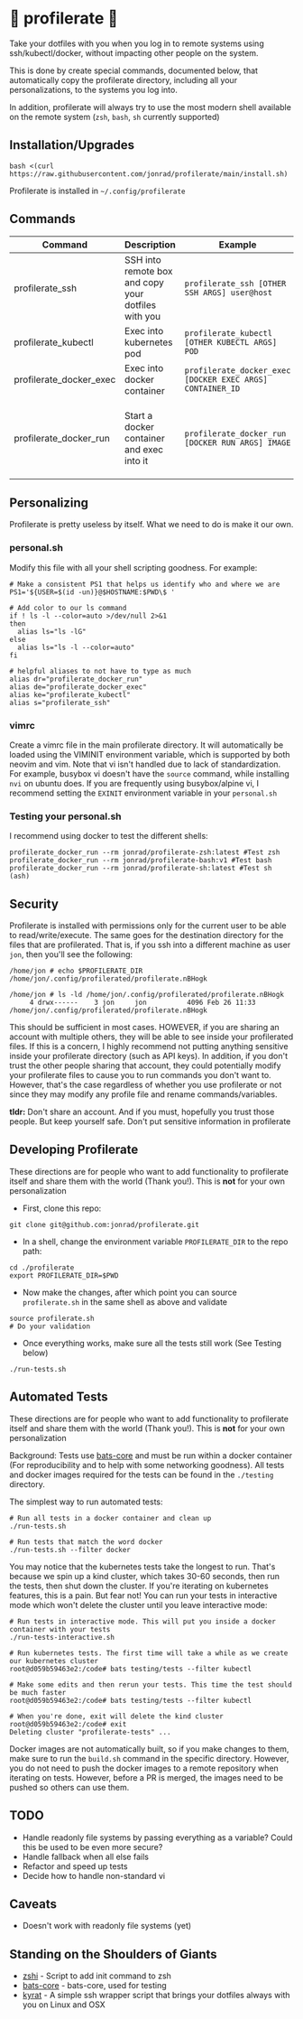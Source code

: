 # 🐰 profilerate 🐰

Take your dotfiles with you when you log in to remote systems using ssh/kubectl/docker, without impacting other people on the system.

This is done by create special commands, documented below, that automatically copy the profilerate directory, including all your personalizations, to the systems you log into. 

In addition, profilerate will always try to use the most modern shell available on the remote system (`zsh`, `bash`, `sh` currently supported)

## Installation/Upgrades

```
bash <(curl https://raw.githubusercontent.com/jonrad/profilerate/main/install.sh)
```

Profilerate is installed in `~/.config/profilerate`

## Commands

| Command | Description | Example | Notes |
| - | - | - | - |
| profilerate_ssh | SSH into remote box and copy your dotfiles with you | `profilerate_ssh [OTHER SSH ARGS] user@host` | `user@host` must be the last arg (does not take a command) |
| profilerate_kubectl | Exec into kubernetes pod | `profilerate_kubectl [OTHER KUBECTL ARGS] POD ` | Host must be the last arg. |
| profilerate_docker_exec | Exec into docker container | `profilerate_docker_exec [DOCKER EXEC ARGS] CONTAINER_ID` | You must start the docker container first |
| profilerate_docker_run | Start a docker container and exec into it | `profilerate_docker_run [DOCKER RUN ARGS] IMAGE` | Shuts down the container when you exit. If you don't want the container to shut down, start it yourself and exec in using `profilerate_docker_exec` |

## Personalizing

Profilerate is pretty useless by itself. What we need to do is make it our own. 

### personal.sh

Modify this file with all your shell scripting goodness. For example:

```
# Make a consistent PS1 that helps us identify who and where we are
PS1='${USER=$(id -un)}@$HOSTNAME:$PWD\$ '

# Add color to our ls command
if ! ls -l --color=auto >/dev/null 2>&1
then
  alias ls="ls -lG"
else
  alias ls="ls -l --color=auto"
fi

# helpful aliases to not have to type as much
alias dr="profilerate_docker_run"
alias de="profilerate_docker_exec"
alias ke="profilerate_kubectl"
alias s="profilerate_ssh"
```

### vimrc
Create a vimrc file in the main profilerate directory. It will automatically be loaded using the VIMINIT environment variable, which is supported by both neovim and vim. Note that vi isn't handled due to lack of standardization. For example, busybox vi doesn't have the `source` command, while installing `nvi` on ubuntu does. If you are frequently using busybox/alpine vi, I recommend setting the `EXINIT` environment variable in your `personal.sh`

### Testing your personal.sh
I recommend using docker to test the different shells:
```
profilerate_docker_run --rm jonrad/profilerate-zsh:latest #Test zsh
profilerate_docker_run --rm jonrad/profilerate-bash:v1 #Test bash
profilerate_docker_run --rm jonrad/profilerate-sh:latest #Test sh (ash)
```
## Security
Profilerate is installed with permissions only for the current user to be able to read/write/execute. The same goes for the destination directory for the files that are profilerated. That is, if you ssh into a different machine as user `jon`, then you'll see the following:

```
/home/jon # echo $PROFILERATE_DIR
/home/jon/.config/profilerated/profilerate.nBHogk

/home/jon # ls -ld /home/jon/.config/profilerated/profilerate.nBHogk
     4 drwx------    3 jon     jon          4096 Feb 26 11:33 /home/jon/.config/profilerated/profilerate.nBHogk
```

This should be sufficient in most cases. HOWEVER, if you are sharing an account with multiple others, they will be able to see inside your profilerated files. If this is a concern, I highly recommend not putting anything sensitive inside your profilerate directory (such as API keys). In addition, if you don't trust the other people sharing that account, they could potentially modify your profilerate files to cause you to run commands you don't want to. However, that's the case regardless of whether you use profilerate or not since they may modify any profile file and rename commands/variables. 

**tldr:** Don't share an account. And if you must, hopefully you trust those people. But keep yourself safe. Don't put sensitive information in profilerate

## Developing Profilerate
These directions are for people who want to add functionality to profilerate itself and share them with the world (Thank you!). This is **not** for your own personalization 

* First, clone this repo:
```
git clone git@github.com:jonrad/profilerate.git
```

* In a shell, change the environment variable `PROFILERATE_DIR` to the repo path:
```
cd ./profilerate
export PROFILERATE_DIR=$PWD
```

* Now make the changes, after which point you can source `profilerate.sh` in the same shell as above and validate
```
source profilerate.sh
# Do your validation
```

* Once everything works, make sure all the tests still work (See Testing below)
```
./run-tests.sh
```

## Automated Tests
These directions are for people who want to add functionality to profilerate itself and share them with the world (Thank you!). This is **not** for your own personalization 

Background: Tests use [bats-core](https://github.com/bats-core/bats-core) and must be run within a docker container (For reproducibility and to help with some networking goodness). All tests and docker images required for the tests can be found in the `./testing` directory. 

The simplest way to run automated tests:
```
# Run all tests in a docker container and clean up
./run-tests.sh

# Run tests that match the word docker
./run-tests.sh --filter docker
```

You may notice that the kubernetes tests take the longest to run. That's because we spin up a kind cluster, which takes 30-60 seconds, then run the tests, then shut down the cluster. If you're iterating on kubernetes features, this is a pain. But fear not! You can run your tests in interactive mode which won't delete the cluster until you leave interactive mode:

```
# Run tests in interactive mode. This will put you inside a docker container with your tests
./run-tests-interactive.sh

# Run kubernetes tests. The first time will take a while as we create our kubernetes cluster
root@d059b59463e2:/code# bats testing/tests --filter kubectl

# Make some edits and then rerun your tests. This time the test should be much faster
root@d059b59463e2:/code# bats testing/tests --filter kubectl

# When you're done, exit will delete the kind cluster
root@d059b59463e2:/code# exit
Deleting cluster "profilerate-tests" ...
```

Docker images are not automatically built, so if you make changes to them, make sure to run the `build.sh` command in the specific directory. 
However, you do not need to push the docker images to a remote repository when iterating on tests. However, before a PR is merged, the images need to be pushed so others can use them.

## TODO

* Handle readonly file systems by passing everything as a variable? Could this be used to be even more secure?
* Handle fallback when all else fails
* Refactor and speed up tests
* Decide how to handle non-standard vi

## Caveats
* Doesn't work with readonly file systems (yet)

## Standing on the Shoulders of Giants
* [zshi](https://github.com/romkatv/zshi) - Script to add init command to zsh
* [bats-core](https://github.com/bats-core/bats-core) - bats-core, used for testing
* [kyrat](https://github.com/fsquillace/kyrat) - A simple ssh wrapper script that brings your dotfiles always with you on Linux and OSX
